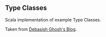 ## Type Classes

Scala implementation of example Type Classes.

Taken from [Debasish Ghosh's Blog](http://debasishg.blogspot.de/2010/06/scala-implicits-type-classes-here-i.html).
